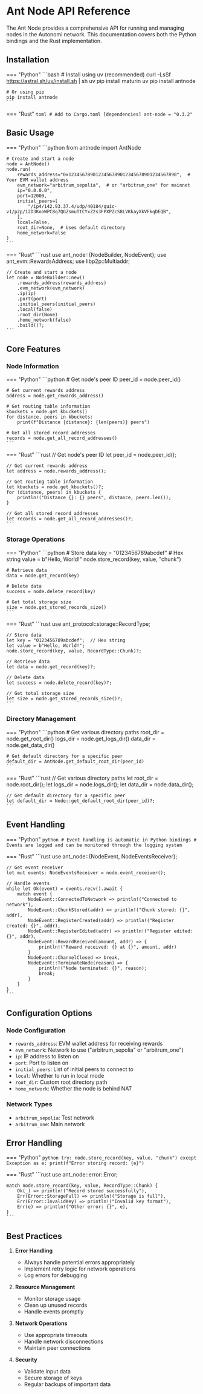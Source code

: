 # Ant Node API Reference

The Ant Node provides a comprehensive API for running and managing nodes in the Autonomi network. This documentation covers both the Python bindings and the Rust implementation.

## Installation

=== "Python"
    ```bash
    # Install using uv (recommended)
    curl -LsSf <https://astral.sh/uv/install.sh> | sh
    uv pip install maturin
    uv pip install antnode

    # Or using pip
    pip install antnode
    ```

=== "Rust"
    ```toml
    # Add to Cargo.toml
    [dependencies]
    ant-node = "0.3.2"
    ```

## Basic Usage

=== "Python"
    ```python
    from antnode import AntNode

    # Create and start a node
    node = AntNode()
    node.run(
        rewards_address="0x1234567890123456789012345678901234567890",  # Your EVM wallet address
        evm_network="arbitrum_sepolia",  # or "arbitrum_one" for mainnet
        ip="0.0.0.0",
        port=12000,
        initial_peers=[
            "/ip4/142.93.37.4/udp/40184/quic-v1/p2p/12D3KooWPC8q7QGZsmuTtCYxZ2s3FPXPZcS8LVKkayXkVFkqDEQB",
        ],
        local=False,
        root_dir=None,  # Uses default directory
        home_network=False
    )
    ```

=== "Rust"
    ```rust
    use ant_node::{NodeBuilder, NodeEvent};
    use ant_evm::RewardsAddress;
    use libp2p::Multiaddr;

    // Create and start a node
    let node = NodeBuilder::new()
        .rewards_address(rewards_address)
        .evm_network(evm_network)
        .ip(ip)
        .port(port)
        .initial_peers(initial_peers)
        .local(false)
        .root_dir(None)
        .home_network(false)
        .build()?;
    ```

## Core Features

### Node Information

=== "Python"
    ```python
    # Get node's peer ID
    peer_id = node.peer_id()

    # Get current rewards address
    address = node.get_rewards_address()

    # Get routing table information
    kbuckets = node.get_kbuckets()
    for distance, peers in kbuckets:
        print(f"Distance {distance}: {len(peers)} peers")

    # Get all stored record addresses
    records = node.get_all_record_addresses()
    ```

=== "Rust"
    ```rust
    // Get node's peer ID
    let peer_id = node.peer_id();

    // Get current rewards address
    let address = node.rewards_address();

    // Get routing table information
    let kbuckets = node.get_kbuckets()?;
    for (distance, peers) in kbuckets {
        println!("Distance {}: {} peers", distance, peers.len());
    }

    // Get all stored record addresses
    let records = node.get_all_record_addresses()?;
    ```

### Storage Operations

=== "Python"
    ```python
    # Store data
    key = "0123456789abcdef"  # Hex string
    value = b"Hello, World!"
    node.store_record(key, value, "chunk")

    # Retrieve data
    data = node.get_record(key)

    # Delete data
    success = node.delete_record(key)

    # Get total storage size
    size = node.get_stored_records_size()
    ```

=== "Rust"
    ```rust
    use ant_protocol::storage::RecordType;

    // Store data
    let key = "0123456789abcdef";  // Hex string
    let value = b"Hello, World!";
    node.store_record(key, value, RecordType::Chunk)?;

    // Retrieve data
    let data = node.get_record(key)?;

    // Delete data
    let success = node.delete_record(key)?;

    // Get total storage size
    let size = node.get_stored_records_size()?;
    ```

### Directory Management

=== "Python"
    ```python
    # Get various directory paths
    root_dir = node.get_root_dir()
    logs_dir = node.get_logs_dir()
    data_dir = node.get_data_dir()

    # Get default directory for a specific peer
    default_dir = AntNode.get_default_root_dir(peer_id)
    ```

=== "Rust"
    ```rust
    // Get various directory paths
    let root_dir = node.root_dir();
    let logs_dir = node.logs_dir();
    let data_dir = node.data_dir();

    // Get default directory for a specific peer
    let default_dir = Node::get_default_root_dir(peer_id)?;
    ```

## Event Handling

=== "Python"
    ```python
    # Event handling is automatic in Python bindings
    # Events are logged and can be monitored through the logging system
    ```

=== "Rust"
    ```rust
    use ant_node::{NodeEvent, NodeEventsReceiver};

    // Get event receiver
    let mut events: NodeEventsReceiver = node.event_receiver();

    // Handle events
    while let Ok(event) = events.recv().await {
        match event {
            NodeEvent::ConnectedToNetwork => println!("Connected to network"),
            NodeEvent::ChunkStored(addr) => println!("Chunk stored: {}", addr),
            NodeEvent::RegisterCreated(addr) => println!("Register created: {}", addr),
            NodeEvent::RegisterEdited(addr) => println!("Register edited: {}", addr),
            NodeEvent::RewardReceived(amount, addr) => {
                println!("Reward received: {} at {}", amount, addr)
            }
            NodeEvent::ChannelClosed => break,
            NodeEvent::TerminateNode(reason) => {
                println!("Node terminated: {}", reason);
                break;
            }
        }
    }
    ```

## Configuration Options

### Node Configuration

- `rewards_address`: EVM wallet address for receiving rewards
- `evm_network`: Network to use ("arbitrum_sepolia" or "arbitrum_one")
- `ip`: IP address to listen on
- `port`: Port to listen on
- `initial_peers`: List of initial peers to connect to
- `local`: Whether to run in local mode
- `root_dir`: Custom root directory path
- `home_network`: Whether the node is behind NAT

### Network Types

- `arbitrum_sepolia`: Test network
- `arbitrum_one`: Main network

## Error Handling

=== "Python"
    ```python
    try:
        node.store_record(key, value, "chunk")
    except Exception as e:
        print(f"Error storing record: {e}")
    ```

=== "Rust"
    ```rust
    use ant_node::error::Error;

    match node.store_record(key, value, RecordType::Chunk) {
        Ok(_) => println!("Record stored successfully"),
        Err(Error::StorageFull) => println!("Storage is full"),
        Err(Error::InvalidKey) => println!("Invalid key format"),
        Err(e) => println!("Other error: {}", e),
    }
    ```

## Best Practices

1. **Error Handling**
   - Always handle potential errors appropriately
   - Implement retry logic for network operations
   - Log errors for debugging

2. **Resource Management**
   - Monitor storage usage
   - Clean up unused records
   - Handle events promptly

3. **Network Operations**
   - Use appropriate timeouts
   - Handle network disconnections
   - Maintain peer connections

4. **Security**
   - Validate input data
   - Secure storage of keys
   - Regular backups of important data
